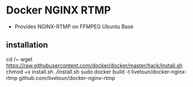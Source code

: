 # Docker NGINX RTMP

- Provides NGINX-RTMP on FFMPEG Ubuntu Base
## installation
cd /~
wget https://raw.githubusercontent.com/docker/docker/master/hack/install.sh
chmod +x install.sh
./install.sh
sudo docker build -t livetoun/docker-nginx-rtmp github.com/livetoun/docker-nginx-rtmp
